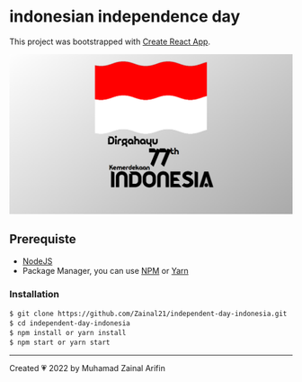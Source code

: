 # indonesian independence day

This project was bootstrapped with [Create React App](https://github.com/facebook/create-react-app).

![Thumbnail](public/result.PNG)

## Prerequiste

- [NodeJS](https://nodejs.org/en/)
- Package Manager, you can use [NPM](https://nodejs.org/en/) or [Yarn](https://nodejs.org/en/)

### Installation

```sh
$ git clone https://github.com/Zainal21/independent-day-indonesia.git
$ cd independent-day-indonesia
$ npm install or yarn install
$ npm start or yarn start
```

---

Created 💗 2022 by Muhamad Zainal Arifin
